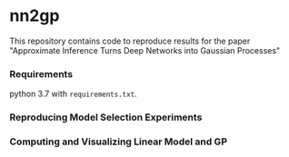 # nn2gp
This repository contains code to reproduce results for the paper "Approximate Inference Turns Deep Networks into Gaussian Processes"

### Requirements

python 3.7 with `requirements.txt`.

### Reproducing Model Selection Experiments

### Computing and Visualizing Linear Model and GP


